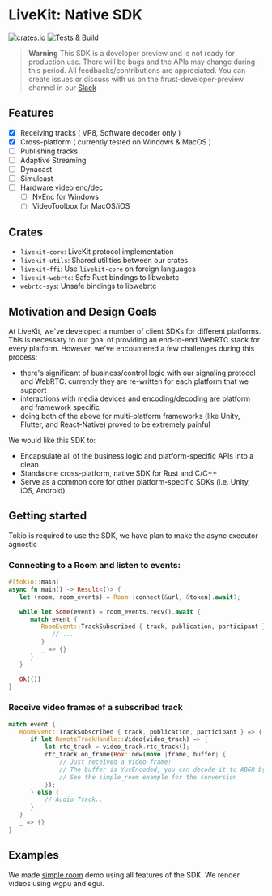 # LiveKit: Native SDK
[![crates.io](https://img.shields.io/crates/v/livekit.svg)](https://crates.io/crates/livekit)
[![Tests & Build](https://github.com/livekit/client-sdk-native/actions/workflows/rust.yml/badge.svg?branch=main)](https://github.com/livekit/client-sdk-native/actions/workflows/rust.yml)
> **Warning**
> This SDK is a developer preview and is not ready for production use. There will be bugs and the APIs may change during this period.
> All feedbacks/contributions are appreciated. You can create issues or discuss with us on the #rust-developer-preview channel in our [Slack](https://livekit.io/join-slack)

## Features

- [x] Receiving tracks ( VP8, Software decoder only )
- [x] Cross-platform ( currently tested on Windows & MacOS )
- [ ] Publishing tracks
- [ ] Adaptive Streaming
- [ ] Dynacast
- [ ] Simulcast
- [ ] Hardware video enc/dec
  - [ ] NvEnc for Windows
  - [ ] VideoToolbox for MacOS/iOS

## Crates

- `livekit-core`: LiveKit protocol implementation
- `livekit-utils`: Shared utilities between our crates
- `livekit-ffi`: Use `livekit-core` on foreign languages
- `livekit-webrtc`: Safe Rust bindings to libwebrtc
- `webrtc-sys`: Unsafe bindings to libwebrtc

## Motivation and Design Goals

At LiveKit, we've developed a number of client SDKs for different platforms. This
is necessary to our goal of providing an end-to-end WebRTC stack for every platform. However,
we've encountered a few challenges during this process:

- there's significant of business/control logic with our signaling protocol and WebRTC. currently they are re-written for each platform that we support
- interactions with media devices and encoding/decoding are platform and framework specific
- doing both of the above for multi-platform frameworks (like Unity, Flutter, and React-Native) proved to be extremely painful

We would like this SDK to:

- Encapsulate all of the business logic and platform-specific APIs into a clean
- Standalone cross-platform, native SDK for Rust and C/C++
- Serve as a common core for other platform-specific SDKs (i.e. Unity, iOS, Android)

## Getting started

Tokio is required to use the SDK, we have plan to make the async executor agnostic

### Connecting to a Room and listen to events:

```rust
#[tokio::main]
async fn main() -> Result<()> {
   let (room, room_events) = Room::connect(&url, &token).await?;

   while let Some(event) = room_events.recv().await {
      match event {
         RoomEvent::TrackSubscribed { track, publication, participant } => {
            // ...
         }
         _ => {}
      }
   }

   Ok(())
}
```

### Receive video frames of a subscribed track

```rust
match event {
   RoomEvent::TrackSubscribed { track, publication, participant } => {
      if let RemoteTrackHandle::Video(video_track) => {
          let rtc_track = video_track.rtc_track();
          rtc_track.on_frame(Box::new(move |frame, buffer| {
              // Just received a video frame!
              // The buffer is YuvEncoded, you can decode it to ABGR by using our yuv_helper
              // See the simple_room example for the conversion 
          });
      } else {
          // Audio Track..
      }
   }
   _ => {}
}
```

## Examples

We made [simple room](https://github.com/livekit/client-sdk-native/tree/main/examples/simple_room) demo using all features of the SDK. We render videos using wgpu and egui.
